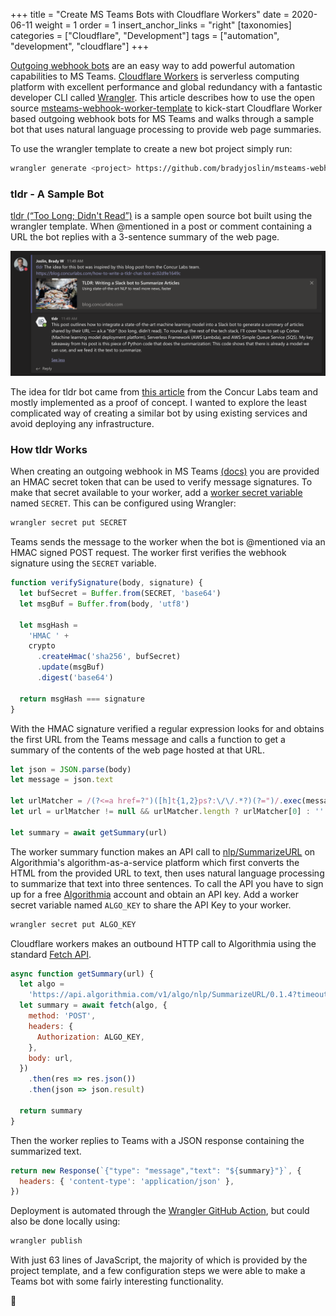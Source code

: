 +++
title = "Create MS Teams Bots with Cloudflare Workers"
date = 2020-06-11
weight = 1
order = 1
insert_anchor_links = "right"
[taxonomies]
categories = ["Cloudflare", "Development"]
tags = ["automation", "development", "cloudflare"]
+++

[Outgoing webhook bots](https://docs.microsoft.com/en-us/microsoftteams/platform/webhooks-and-connectors/how-to/add-outgoing-webhook) are an easy way to add powerful automation capabilities to MS Teams. [Cloudflare Workers](https://workers.dev/) is serverless computing platform with excellent performance and global redundancy with a fantastic developer CLI called [Wrangler](https://github.com/cloudflare/wrangler). This article describes how to use the open source [msteams-webhook-worker-template](https://github.com/bradyjoslin/msteams-webhook-worker-template) to kick-start Cloudflare Worker based outgoing webhook bots for MS Teams and walks through a sample bot that uses natural language processing to provide web page summaries.  

<!-- more -->

To use the wrangler template to create a new bot project simply run:

```bash
wrangler generate <project> https://github.com/bradyjoslin/msteams-webhook-worker-template
```

### tldr - A Sample Bot

[tldr (“Too Long; Didn't Read”)](https://github.com/bradyjoslin/msteams-tldr/) is a sample open source bot built using the wrangler template.  When @mentioned in a post or comment containing a URL the bot replies with a 3-sentence summary of the web page.

![tldr conversation](tldr.png)

The idea for tldr bot came from [this article](https://blog.concurlabs.com/how-to-write-a-tldr-chat-bot-ec02d9e1649c) from the Concur Labs team and mostly implemented as a proof of concept. I wanted to explore the least complicated way of creating a similar bot by using existing services and avoid deploying any infrastructure.

### How tldr Works

When creating an outgoing webhook in MS Teams [(docs)](https://docs.microsoft.com/en-us/microsoftteams/platform/webhooks-and-connectors/how-to/add-outgoing-webhook#create-an-outgoing-webhook) you are provided an HMAC secret token that can be used to verify message signatures.  To make that secret available to your worker, add a [worker secret variable](https://developers.cloudflare.com/workers/tooling/wrangler/secrets/) named `SECRET`. This can be configured using Wrangler:

```bash
wrangler secret put SECRET
```

Teams sends the message to the worker when the bot is @mentioned via an HMAC signed POST request. The worker first verifies the webhook signature using the `SECRET` variable.

```javascript
function verifySignature(body, signature) {
  let bufSecret = Buffer.from(SECRET, 'base64')
  let msgBuf = Buffer.from(body, 'utf8')

  let msgHash =
    'HMAC ' +
    crypto
      .createHmac('sha256', bufSecret)
      .update(msgBuf)
      .digest('base64')
      
  return msgHash === signature
}
```

With the HMAC signature verified a regular expression looks for and obtains the first URL from the Teams message and calls a function to get a summary of the contents of the web page hosted at that URL.

```javascript
let json = JSON.parse(body)
let message = json.text

let urlMatcher = /(?<=a href=?")([h]t{1,2}ps?:\/\/.*?)(?=")/.exec(message)
let url = urlMatcher != null && urlMatcher.length ? urlMatcher[0] : ''

let summary = await getSummary(url)
```

The worker summary function makes an API call to [nlp/SummarizeURL](https://algorithmia.com/algorithms/nlp/SummarizeURL) on Algorithmia's algorithm-as-a-service platform which first converts the HTML from the provided URL to text, then uses natural language processing to summarize that text into three sentences.  To call the API you have to sign up for a free [Algorithmia](https://algorithmia.com/) account and obtain an API key.  Add a worker secret variable named `ALGO_KEY` to share the API Key to your worker.

```bash
wrangler secret put ALGO_KEY
```

Cloudflare workers makes an outbound HTTP call to Algorithmia using the standard [Fetch API](https://developers.cloudflare.com/workers/reference/apis/fetch/).

```javascript
async function getSummary(url) {
  let algo =
    'https://api.algorithmia.com/v1/algo/nlp/SummarizeURL/0.1.4?timeout=300'
  let summary = await fetch(algo, {
    method: 'POST',
    headers: {
      Authorization: ALGO_KEY,
    },
    body: url,
  })
    .then(res => res.json())
    .then(json => json.result)

  return summary
}
```

Then the worker replies to Teams with a JSON response containing the summarized text.

```javascript
return new Response(`{"type": "message","text": "${summary}"}`, {
  headers: { 'content-type': 'application/json' },
})
```

Deployment is automated through the [Wrangler GitHub Action](https://github.com/cloudflare/wrangler-action), but could also be done locally using:

```bash
wrangler publish
```

With just 63 lines of JavaScript, the majority of which is provided by the project template, and a few configuration steps we were able to make a Teams bot with some fairly interesting functionality.  

🎉
